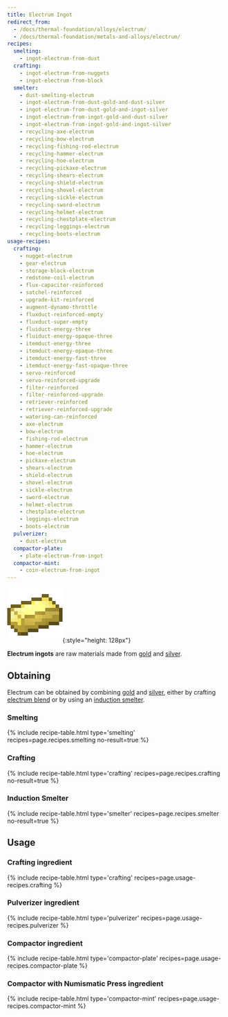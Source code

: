 ```yaml
---
title: Electrum Ingot
redirect_from:
  - /docs/thermal-foundation/alloys/electrum/
  - /docs/thermal-foundation/metals-and-alloys/electrum/
recipes:
  smelting:
    - ingot-electrum-from-dust
  crafting:
    - ingot-electrum-from-nuggets
    - ingot-electrum-from-block
  smelter:
    - dust-smelting-electrum
    - ingot-electrum-from-dust-gold-and-dust-silver
    - ingot-electrum-from-dust-gold-and-ingot-silver
    - ingot-electrum-from-ingot-gold-and-dust-silver
    - ingot-electrum-from-ingot-gold-and-ingot-silver
    - recycling-axe-electrum
    - recycling-bow-electrum
    - recycling-fishing-rod-electrum
    - recycling-hammer-electrum
    - recycling-hoe-electrum
    - recycling-pickaxe-electrum
    - recycling-shears-electrum
    - recycling-shield-electrum
    - recycling-shovel-electrum
    - recycling-sickle-electrum
    - recycling-sword-electrum
    - recycling-helmet-electrum
    - recycling-chestplate-electrum
    - recycling-leggings-electrum
    - recycling-boots-electrum
usage-recipes:
  crafting:
    - nugget-electrum
    - gear-electrum
    - storage-block-electrum
    - redstone-coil-electrum
    - flux-capacitor-reinforced
    - satchel-reinforced
    - upgrade-kit-reinforced
    - augment-dynamo-throttle
    - fluxduct-reinforced-empty
    - fluxduct-super-empty
    - fluiduct-energy-three
    - fluiduct-energy-opaque-three
    - itemduct-energy-three
    - itemduct-energy-opaque-three
    - itemduct-energy-fast-three
    - itemduct-energy-fast-opaque-three
    - servo-reinforced
    - servo-reinforced-upgrade
    - filter-reinforced
    - filter-reinforced-upgrade
    - retriever-reinforced
    - retriever-reinforced-upgrade
    - watering-can-reinforced
    - axe-electrum
    - bow-electrum
    - fishing-rod-electrum
    - hammer-electrum
    - hoe-electrum
    - pickaxe-electrum
    - shears-electrum
    - shield-electrum
    - shovel-electrum
    - sickle-electrum
    - sword-electrum
    - helmet-electrum
    - chestplate-electrum
    - leggings-electrum
    - boots-electrum
  pulverizer:
    - dust-electrum
  compactor-plate:
    - plate-electrum-from-ingot
  compactor-mint:
    - coin-electrum-from-ingot
---
```


![Electrum ingot](/assets/images/thermal-foundation/ingot-electrum.png){:style="height: 128px"}


**Electrum ingots** are raw materials made from
[gold](https://minecraft.gamepedia.com/Gold_Ingot) and
[silver](/docs/thermal-foundation/items/materials/ingots/silver-ingot/).


Obtaining
---------

Electrum can be obtained by combining
[gold](https://minecraft.gamepedia.com/Gold_Ingot) and
[silver](/docs/thermal-foundation/items/materials/ingots/silver-ingot/), either
by crafting [electrum
blend](/docs/thermal-foundation/items/materials/dusts/electrum-blend/) or by
using an [induction
smelter](/docs/thermal-expansion/machines/induction-smelter/).

### Smelting
{% include recipe-table.html type='smelting' recipes=page.recipes.smelting no-result=true %}

### Crafting
{% include recipe-table.html type='crafting' recipes=page.recipes.crafting no-result=true %}

### Induction Smelter
{% include recipe-table.html type='smelter' recipes=page.recipes.smelter no-result=true %}


Usage
-----

### Crafting ingredient
{% include recipe-table.html type='crafting' recipes=page.usage-recipes.crafting %}

### Pulverizer ingredient
{% include recipe-table.html type='pulverizer' recipes=page.usage-recipes.pulverizer %}

### Compactor ingredient
{% include recipe-table.html type='compactor-plate' recipes=page.usage-recipes.compactor-plate %}

### Compactor with Numismatic Press ingredient
{% include recipe-table.html type='compactor-mint' recipes=page.usage-recipes.compactor-mint %}
